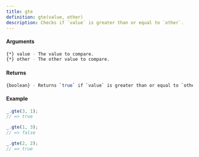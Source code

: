 ```yaml
---
title: gte
definition: gte(value, other)
description: Checks if `value` is greater than or equal to `other`.
---
```



#### Arguments


```bash
{*} value - The value to compare.
{*} other - The other value to compare.
```


#### Returns


```bash
{boolean} - Returns `true` if `value` is greater than or equal to `other`, else `false`.
```


#### Example


```ts
_.gte(3, 1);
// => true

_.gte(1, 3);
// => false

_.gte(2, 2);
// => true
```